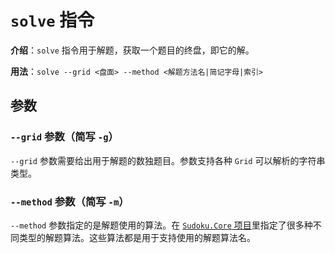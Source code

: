 # `solve` 指令

**介绍**：`solve` 指令用于解题，获取一个题目的终盘，即它的解。

**用法**：`solve --grid <盘面> --method <解题方法名|简记字母|索引>`

## 参数

### `--grid` 参数（简写 `-g`）

`--grid` 参数需要给出用于解题的数独题目。参数支持各种 `Grid` 可以解析的字符串类型。

### `--method` 参数（简写 `-m`）

`--method` 参数指定的是解题使用的算法。在 [`Sudoku.Core` 项目](https://github.com/SunnieShine/Sudoku/tree/main/src/Sudoku.Core/Solving)里指定了很多种不同类型的解题算法。这些算法都是用于支持使用的解题算法名。
